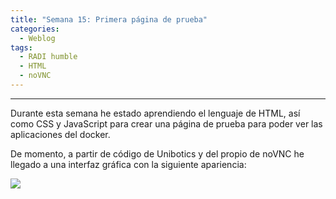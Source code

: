 ```yaml
---
title: "Semana 15: Primera página de prueba"
categories:
  - Weblog
tags:
  - RADI humble
  - HTML
  - noVNC
---
```


---
Durante esta semana he estado aprendiendo el lenguaje de HTML, así como CSS y JavaScript para crear una página de prueba para poder ver las aplicaciones del docker.

De momento, a partir de código de Unibotics y del propio de noVNC he llegado a una interfaz gráfica con la siguiente apariencia:

![](/2022-tfg-alejandro-moncalvillo/images/novnc_test.png)